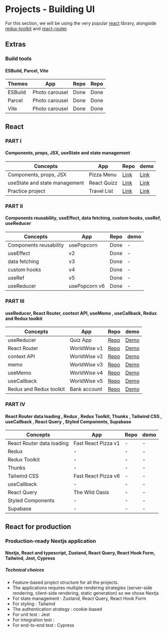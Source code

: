 # Projects - Building UI

For this section, we will be using the very popular [react](https://github.com/facebook/react) library, alongside [redux-toolkit](https://github.com/reduxjs/redux-toolkit) and [react-router](https://github.com/ReactTraining/react-router).

## Extras

### Build tools

#### ESBuild, Parcel, Vite

| Themes  | App            | Repo | Repo |
| ------- | -------------- | ---- | ---- |
| ESBuild | Photo carousel | Done | Done |
| Parcel  | Photo carousel | Done | Done |
| Vite    | Photo carousel | Done | Done |

## React

### PART I

#### Components, props, JSX, useState and state management

| Concepts                      | App         | Repo                                                                                       | demo                                                                                       |
| ----------------------------- | ----------- | ------------------------------------------------------------------------------------------ | ------------------------------------------------------------------------------------------ |
| Components, props, JSX        | Pizza Menu  | [Link](https://pizza-menu-props-jsx-components.vercel.app/)                                | [Link](https://github.com/hermkan/react-part-I-projects/tree/main/01-components-props-jsx) |
| useState and state management | React Quizz | [Link](https://github.com/hermkan/react-part-I-projects/tree/main/01-components-props-jsx) | [Link](https://github.com/hermkan/react-part-I-projects/tree/main/01-components-props-jsx) |
| Practice project              | Travel List | [Link](https://github.com/hermkan/react-part-I-projects/tree/main/01-components-props-jsx) | [Link](https://github.com/hermkan/react-part-I-projects/tree/main/01-components-props-jsx) |

### PART II

#### Components reusability, useEffect, data fetching, custom hooks, useRef, useReducer

| Concepts               | App           | Repo | demo |
| ---------------------- | ------------- | ---- | ---- |
| Components reusability | usePopcorn    | Done | -    |
| useEffect              | v2            | Done | -    |
| data fetching          | v3            | Done | -    |
| custom hooks           | v4            | Done | -    |
| useRef                 | v5            | Done | -    |
| useReducer             | usePopcorn v6 | Done | -    |

### PART III

#### useReducer, React Router, context API, useMemo , useCallback, Redux and Redux toolkit

| Concepts                | App          | Repo                                                                               | demo                                                                               |
| ----------------------- | ------------ | ---------------------------------------------------------------------------------- | ---------------------------------------------------------------------------------- |
| useReducer              | Quiz App     | [Repo](https://github.com/genFD/react-part-III-projects/tree/main/04-bank-account) | [Demo](https://github.com/genFD/react-part-III-projects/tree/main/04-bank-account) |
| React Router            | WorldWise v1 | [Repo](https://github.com/genFD/react-part-III-projects/tree/main/04-bank-account) | [Demo](https://github.com/genFD/react-part-III-projects/tree/main/04-bank-account) |
| context API             | WorldWise v2 | [Repo](https://github.com/genFD/react-part-III-projects/tree/main/04-bank-account) | [Demo](https://github.com/genFD/react-part-III-projects/tree/main/04-bank-account) |
| memo                    | WorldWise v3 | [Repo](https://github.com/genFD/react-part-III-projects/tree/main/04-bank-account) | [Demo](https://github.com/genFD/react-part-III-projects/tree/main/04-bank-account) |
| useMemo                 | WorldWise v4 | [Repo](https://github.com/genFD/react-part-III-projects/tree/main/04-bank-account) | [Demo](https://github.com/genFD/react-part-III-projects/tree/main/04-bank-account) |
| useCallback             | WorldWise v5 | [Repo](https://github.com/genFD/react-part-III-projects/tree/main/04-bank-account) | [Demo](https://github.com/genFD/react-part-III-projects/tree/main/04-bank-account) |
| Redux and Redux toolkit | Bank account | [Repo](https://github.com/genFD/react-part-III-projects/tree/main/04-bank-account) | [Demo](https://github.com/genFD/react-part-III-projects/tree/main/04-bank-account) |

<!-- Redux and Redux toolkit Link : [Link](https://github.com/genFD/react-part-III-projects/tree/main/04-bank-account) -->

### PART IV

#### React Router data loading , Redux , Redux Toolkit, Thunks , Tailwind CSS , useCallback , React Query , Styled Components, Supabase

| Concepts                  | App                 | Repo | demo |
| ------------------------- | ------------------- | ---- | ---- |
| React Router data loading | Fast React Pizza v1 | -    | -    |
| Redux                     | -                   | -    | -    |
| Redux Toolkit             | -                   | -    | -    |
| Thunks                    | -                   | -    | -    |
| Tailwind CSS              | Fast React Pizza v6 | -    | -    |
| useCallback               | -                   | -    | -    |
| React Query               | The Wild Oasis      | -    | -    |
| Styled Components         | -                   | -    | -    |
| Supabase                  | -                   | -    | -    |

## React for production

### Production-ready Nextjs application

#### Nextjs, React and typescript, Zustand, React Query, React Hook Form, Tailwind, Jest, Cypress

##### Technical choices

- Feature-based project structure for all the projects.
- The applications requires multiple rendering strategies (server-side rendering, client-side rendering, static generation) so we chose Nextjs
- For state management : Zustand, React Query, React Hook Form
- For styling : Tailwind
- The authentication strategy : cookie-based
- For unit test : Jest
- For integration test :
- For end-to-end test : Cypress

<!-- #### Projects

- audiophile : [audiophile demo](audiophile) / [audiophile repo](repo)
- Invoice : [Invoice demo](jobboard) / [Invoice repo](repo)
- Feedback : [Feedback demo](jobboard) / [Feedback repo](repo)
- Job board: [Job board demo](jobboard) / [Job board repo](repo) -->
